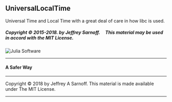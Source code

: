 ## UniversalLocalTime 

Universal Time and Local Time with a great deal of care in how libc is used.


##### Copyright &copy; 2015-2018. by Jeffrey Sarnoff.  &nbsp; &nbsp; This material may be used in accord with the MIT License.


![Julia Software](https://cdn.rawgit.com/JeffreySarnoff/Multiflora/a792bcdb/images/Julia/logotype/julia.svg)

-----

#### A Safer Way 


****
Copyright &copy; 2018 by Jeffrey A Sarnoff. 
This material is made available under The MIT License.
****

